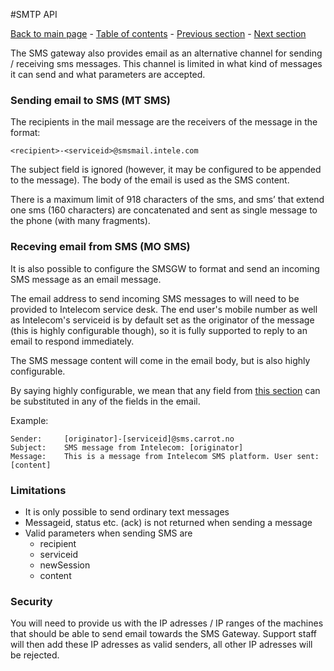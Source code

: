 #SMTP API

[Back to main page](https://github.com/Intelecom/sms/) - [Table of contents](/sections/Overview.md) - [Previous section](/sections/Interfaces/SMTP.md) -  [Next section](/sections/Interfaces/TCP_XML.md)

The SMS gateway also provides email as an alternative channel for sending / receiving sms messages. This channel is limited in what kind of messages it can send and what parameters are accepted. 

### Sending email to SMS (MT SMS)

The recipients in the mail message are the receivers of the message in the format: 

	<recipient>-<serviceid>@smsmail.intele.com

The subject field is ignored (however, it may be configured to be appended to the message). The body of the email is used as the SMS content.

There is a maximum limit of 918 characters of the sms, and sms’ that extend one sms (160 characters) are concatenated and sent as single message to the phone (with many fragments).


### Receving email from SMS (MO SMS)

It is also possible to configure the SMSGW to format and send an incoming SMS message as an email message.

The email address to send incoming SMS messages to will need to be provided to Intelecom service desk. The end user's mobile number as well as Intelecom's serviceid is by default set as the originator of the message (this is highly configurable though), so it is fully supported to reply to an email to respond immediately.

The SMS message content will come in the email body, but is also highly configurable.

By saying highly configurable, we mean that any field from [this section](sections/Interfaces/Common.md#parameters-for-incoming-mo-messages) can be substituted in any of the fields in the email. 

Example: 

	Sender: 	[originator]-[serviceid]@sms.carrot.no
	Subject: 	SMS message from Intelecom: [originator]
	Message:	This is a message from Intelecom SMS platform. User sent: [content]

### Limitations

- It is only possible to send ordinary text messages
- Messageid, status etc. (ack) is not returned when sending a message
- Valid parameters when sending SMS are
	- recipient
	- serviceid
	- newSession
	- content

### Security

You will need to provide us with the IP adresses / IP ranges of the machines that should be able to send email towards the SMS Gateway. Support staff will then add these IP adresses as valid senders, all other IP adresses will be rejected. 
